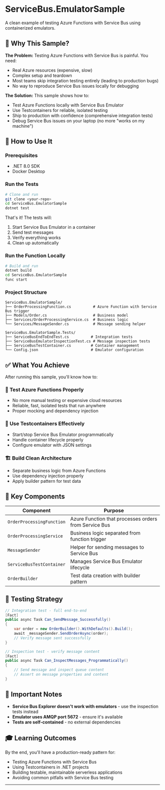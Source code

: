 # ServiceBus.EmulatorSample

A clean example of testing Azure Functions with Service Bus using containerized emulators.

## 🤔 Why This Sample?

**The Problem:** Testing Azure Functions with Service Bus is painful. You need:
- Real Azure resources (expensive, slow)
- Complex setup and teardown
- Most teams skip integration testing entirely (leading to production bugs)
- No way to reproduce Service Bus issues locally for debugging

**The Solution:** This sample shows how to:
- Test Azure Functions locally with Service Bus Emulator
- Use Testcontainers for reliable, isolated testing
- Ship to production with confidence (comprehensive integration tests)
- Debug Service Bus issues on your laptop (no more "works on my machine")

## 🚀 How to Use It

### Prerequisites
- .NET 8.0 SDK
- Docker Desktop

### Run the Tests
```bash
# Clone and run
git clone <your-repo>
cd ServiceBus.EmulatorSample
dotnet test
```

That's it! The tests will:
1. Start Service Bus Emulator in a container
2. Send test messages
3. Verify everything works
4. Clean up automatically

### Run the Function Locally
```bash
# Build and run
dotnet build
cd ServiceBus.EmulatorSample
func start
```

### Project Structure
```
ServiceBus.EmulatorSample/
├── OrderProcessingFunction.cs          # Azure Function with Service Bus trigger
├── Models/Order.cs                     # Business model
├── Services/OrderProcessingService.cs  # Business logic
└── Services/MessageSender.cs           # Message sending helper

ServiceBus.EmulatorSample.Tests/
├── ServiceBusEndToEndTest.cs          # Integration tests
├── ServiceBusEmulatorInspectionTest.cs # Message inspection tests
├── ServiceBusTestContainer.cs         # Container management
└── Config.json                        # Emulator configuration
```

## ✅ What You Achieve

After running this sample, you'll know how to:

### 🎯 **Test Azure Functions Properly**
- No more manual testing or expensive cloud resources
- Reliable, fast, isolated tests that run anywhere
- Proper mocking and dependency injection

### 🐳 **Use Testcontainers Effectively**
- Start/stop Service Bus Emulator programmatically
- Handle container lifecycle properly
- Configure emulator with JSON settings


### 🏗️ **Build Clean Architecture**
- Separate business logic from Azure Functions
- Use dependency injection properly
- Apply builder pattern for test data

## 🔧 Key Components

| Component | Purpose |
|-----------|---------|
| `OrderProcessingFunction` | Azure Function that processes orders from Service Bus |
| `OrderProcessingService` | Business logic separated from function trigger |
| `MessageSender` | Helper for sending messages to Service Bus |
| `ServiceBusTestContainer` | Manages Service Bus Emulator lifecycle |
| `OrderBuilder` | Test data creation with builder pattern |

## 🧪 Testing Strategy

```csharp
// Integration test - full end-to-end
[Fact]
public async Task Can_SendMessage_Successfully()
{
    var order = new OrderBuilder().WithDefaults().Build(); 
    await _messageSender.SendOrderAsync(order);
    // Verify message sent successfully
}

// Inspection test - verify message content
[Fact]
public async Task Can_InspectMessages_Programmatically()
{
    // Send message and inspect queue content
    // Assert on message properties and content
}
```

## 🚨 Important Notes

- **Service Bus Explorer doesn't work with emulators** - use the inspection tests instead
- **Emulator uses AMQP port 5672** - ensure it's available
- **Tests are self-contained** - no external dependencies

## 🎓 Learning Outcomes

By the end, you'll have a production-ready pattern for:
- Testing Azure Functions with Service Bus
- Using Testcontainers in .NET projects  
- Building testable, maintainable serverless applications
- Avoiding common pitfalls with Service Bus testing

---